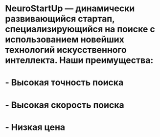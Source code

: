 # NeuroStartUp — динамически развивающийся стартап, специализирующийся на поиске с использованием новейших технологий искусственного интеллекта. Наши преимущества:

# - Высокая точность поиска
# - Высокая скорость поиска
# - Низкая цена